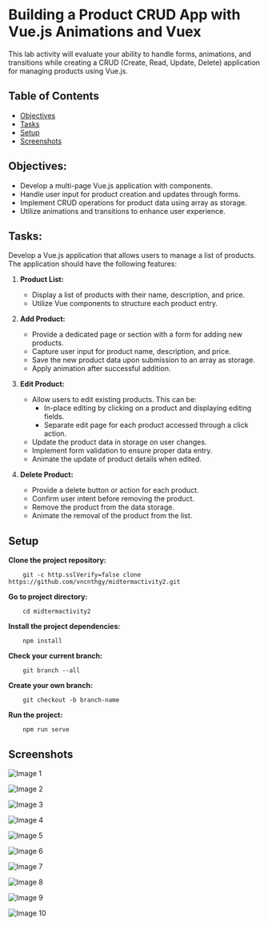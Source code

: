 # **Building a Product CRUD App with Vue.js Animations and Vuex**

This lab activity will evaluate your ability to handle forms, animations, and transitions while creating a CRUD (Create, Read, Update, Delete) application for managing products using Vue.js.

## Table of Contents

- [Objectives](#objectives)
- [Tasks](#tasks)
- [Setup](#setup)
- [Screenshots](#screenshots)

## **Objectives:**

-   Develop a multi-page Vue.js application with components.
-   Handle user input for product creation and updates through forms.
-   Implement CRUD operations for product data using array as storage.
-   Utilize animations and transitions to enhance user experience.

## **Tasks:**

Develop a Vue.js application that allows users to manage a list of products. The application should have the following features:

1. **Product List:**

    -   Display a list of products with their name, description, and price.
    -   Utilize Vue components to structure each product entry.

2. **Add Product:**

    -   Provide a dedicated page or section with a form for adding new products.
    -   Capture user input for product name, description, and price.
    -   Save the new product data upon submission to an array as storage.
    -   Apply animation after successful addition.

3. **Edit Product:**

    -   Allow users to edit existing products. This can be:
        -   In-place editing by clicking on a product and displaying editing fields.
        -   Separate edit page for each product accessed through a click action.
    -   Update the product data in storage on user changes.
    -   Implement form validation to ensure proper data entry.
    -   Animate the update of product details when edited.

4. **Delete Product:**

    -   Provide a delete button or action for each product.
    -   Confirm user intent before removing the product.
    -   Remove the product from the data storage.
    -   Animate the removal of the product from the list.
    
## Setup

**Clone the project repository:**

```
    git -c http.sslVerify=false clone https://github.com/vncnthgy/midtermactivity2.git
```

**Go to project directory:**

```
    cd midtermactivity2
```

**Install the project dependencies:**

```
    npm install
```

**Check your current branch:**

```
    git branch --all
```

**Create your own branch:**

```
    git checkout -b branch-name
```

**Run the project:**

```
    npm run serve
```

## Screenshots

![Image 1](src/assets/images/image1.png)

![Image 2](src/assets/images/image2.png)

![Image 3](src/assets/images/image3.png)

![Image 4](src/assets/images/image4.png)

![Image 5](src/assets/images/image5.png)

![Image 6](src/assets/images/image6.png)

![Image 7](src/assets/images/image7.png)

![Image 8](src/assets/images/image8.png)

![Image 9](src/assets/images/image9.png)

![Image 10](src/assets/images/image10.png)
